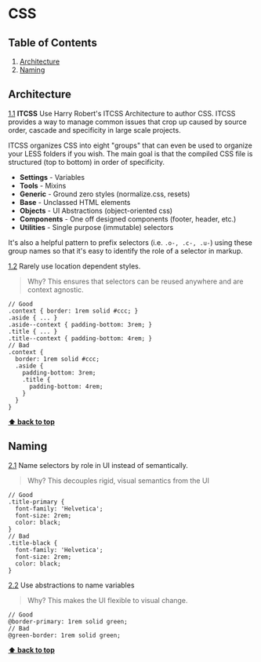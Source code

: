 # CSS

## Table of Contents
1. [Architecture](#architecture)
2. [Naming](#naming)

## Architecture
<a name="itcss"></a><a name="1.1"></a>
 [1.1](#itcss) **ITCSS**
Use Harry Robert's ITCSS Architecture to author CSS. ITCSS provides a way to manage common issues that crop up caused by source order, cascade and specificity in large scale projects.

ITCSS organizes CSS into eight "groups" that can even be used to organize your LESS folders if you wish. The main goal is that the compiled CSS file is structured (top to bottom) in order of specificity.

- **Settings** - Variables
- **Tools** - Mixins
- **Generic** - Ground zero styles (normalize.css, resets)
- **Base** - Unclassed HTML elements
- **Objects** - UI Abstractions (object-oriented css)
- **Components** - One off designed components (footer, header, etc.)
- **Utilities** - Single purpose (immutable) selectors

It's also a helpful pattern to prefix selectors (i.e. `.o-, .c-, .u-`) using these group names so that it's easy to identify the role of a selector in markup.

<a name="location-dependency"></a><a name="1.2"></a>
[1.2](#location-dependency) Rarely use location dependent styles.

> Why? This ensures that selectors can be reused anywhere and are context agnostic.

```less
// Good
.context { border: 1rem solid #ccc; }
.aside { ... }
.aside--context { padding-bottom: 3rem; }
.title { ... }
.title--context { padding-bottom: 4rem; }
// Bad
.context {
  border: 1rem solid #ccc;
  .aside {
    padding-bottom: 3rem;
    .title {
      padding-bottom: 4rem;
    }
  }
}
```

**[⬆ back to top](#table-of-contents)**

## Naming
<a name="selectors"></a><a name="2.1"></a>
[2.1](#selectors) Name selectors by role in UI instead of semantically.

> Why? This decouples rigid, visual semantics from the UI

```less
// Good
.title-primary {
  font-family: 'Helvetica';
  font-size: 2rem;
  color: black;
}
// Bad
.title-black {
  font-family: 'Helvetica';
  font-size: 2rem;
  color: black;
}
```

<a name="variables"></a><a name="2.2"></a>
[2.2](#variables) Use abstractions to name variables

> Why? This makes the UI flexible to visual change.

```less
// Good
@border-primary: 1rem solid green;
// Bad
@green-border: 1rem solid green;
```

**[⬆  back to top](#table-of-contents)**
